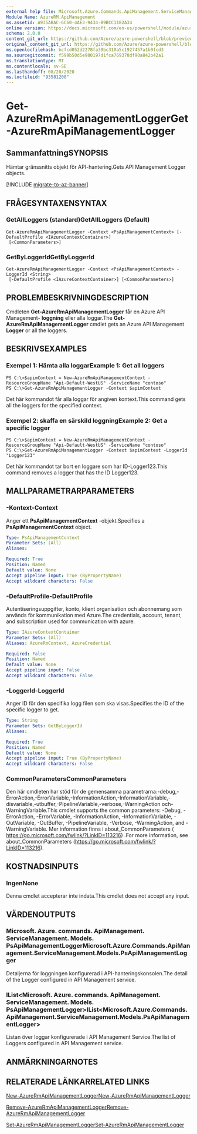 ```yaml
---
external help file: Microsoft.Azure.Commands.ApiManagement.ServiceManagement.dll-Help.xml
Module Name: AzureRM.ApiManagement
ms.assetid: A935ABAC-6C60-4AE3-9434-B9BCC1182A34
online version: https://docs.microsoft.com/en-us/powershell/module/azurerm.apimanagement/get-azurermapimanagementlogger
schema: 2.0.0
content_git_url: https://github.com/Azure/azure-powershell/blob/preview/src/ResourceManager/ApiManagement/Commands.ApiManagement/help/Get-AzureRmApiManagementLogger.md
original_content_git_url: https://github.com/Azure/azure-powershell/blob/preview/src/ResourceManager/ApiManagement/Commands.ApiManagement/help/Get-AzureRmApiManagementLogger.md
ms.openlocfilehash: bcfcd052d2278fa39bc310a5c1927457a1b0fcd3
ms.sourcegitcommit: f599b50d5e980197d1fca769378df90a842b42a1
ms.translationtype: MT
ms.contentlocale: sv-SE
ms.lasthandoff: 08/20/2020
ms.locfileid: "93581208"
---
```

# <span data-ttu-id="8d2c6-101">Get-AzureRmApiManagementLogger</span><span class="sxs-lookup"><span data-stu-id="8d2c6-101">Get-AzureRmApiManagementLogger</span></span>

## <span data-ttu-id="8d2c6-102">Sammanfattning</span><span class="sxs-lookup"><span data-stu-id="8d2c6-102">SYNOPSIS</span></span>
<span data-ttu-id="8d2c6-103">Hämtar gränssnitts objekt för API-hantering.</span><span class="sxs-lookup"><span data-stu-id="8d2c6-103">Gets API Management Logger objects.</span></span>

[!INCLUDE [migrate-to-az-banner](../../includes/migrate-to-az-banner.md)]

## <span data-ttu-id="8d2c6-104">FRÅGESYNTAXEN</span><span class="sxs-lookup"><span data-stu-id="8d2c6-104">SYNTAX</span></span>

### <span data-ttu-id="8d2c6-105">GetAllLoggers (standard)</span><span class="sxs-lookup"><span data-stu-id="8d2c6-105">GetAllLoggers (Default)</span></span>
```
Get-AzureRmApiManagementLogger -Context <PsApiManagementContext> [-DefaultProfile <IAzureContextContainer>]
 [<CommonParameters>]
```

### <span data-ttu-id="8d2c6-106">GetByLoggerId</span><span class="sxs-lookup"><span data-stu-id="8d2c6-106">GetByLoggerId</span></span>
```
Get-AzureRmApiManagementLogger -Context <PsApiManagementContext> -LoggerId <String>
 [-DefaultProfile <IAzureContextContainer>] [<CommonParameters>]
```

## <span data-ttu-id="8d2c6-107">PROBLEMBESKRIVNING</span><span class="sxs-lookup"><span data-stu-id="8d2c6-107">DESCRIPTION</span></span>
<span data-ttu-id="8d2c6-108">Cmdleten **Get-AzureRmApiManagementLogger** får en Azure API Management- **loggning** eller alla loggar.</span><span class="sxs-lookup"><span data-stu-id="8d2c6-108">The **Get-AzureRmApiManagementLogger** cmdlet gets an Azure API Management **Logger** or all the loggers.</span></span>

## <span data-ttu-id="8d2c6-109">BESKRIVS</span><span class="sxs-lookup"><span data-stu-id="8d2c6-109">EXAMPLES</span></span>

### <span data-ttu-id="8d2c6-110">Exempel 1: Hämta alla loggar</span><span class="sxs-lookup"><span data-stu-id="8d2c6-110">Example 1: Get all loggers</span></span>
```
PS C:\>$apimContext = New-AzureRmApiManagementContext -ResourceGroupName "Api-Default-WestUS" -ServiceName "contoso"
PS C:\>Get-AzureRmApiManagementLogger -Context $apimContext
```

<span data-ttu-id="8d2c6-111">Det här kommandot får alla loggar för angiven kontext.</span><span class="sxs-lookup"><span data-stu-id="8d2c6-111">This command gets all the loggers for the specified context.</span></span>

### <span data-ttu-id="8d2c6-112">Exempel 2: skaffa en särskild loggning</span><span class="sxs-lookup"><span data-stu-id="8d2c6-112">Example 2: Get a specific logger</span></span>
```
PS C:\>$apimContext = New-AzureRmApiManagementContext -ResourceGroupName "Api-Default-WestUS" -ServiceName "contoso"
PS C:\>Get-AzureRmApiManagementLogger -Context $apimContext -LoggerId "Logger123"
```

<span data-ttu-id="8d2c6-113">Det här kommandot tar bort en loggare som har ID-Logger123.</span><span class="sxs-lookup"><span data-stu-id="8d2c6-113">This command removes a logger that has the ID Logger123.</span></span>

## <span data-ttu-id="8d2c6-114">MALLPARAMETRAR</span><span class="sxs-lookup"><span data-stu-id="8d2c6-114">PARAMETERS</span></span>

### <span data-ttu-id="8d2c6-115">-Kontext</span><span class="sxs-lookup"><span data-stu-id="8d2c6-115">-Context</span></span>
<span data-ttu-id="8d2c6-116">Anger ett **PsApiManagementContext** -objekt.</span><span class="sxs-lookup"><span data-stu-id="8d2c6-116">Specifies a **PsApiManagementContext** object.</span></span>

```yaml
Type: PsApiManagementContext
Parameter Sets: (All)
Aliases: 

Required: True
Position: Named
Default value: None
Accept pipeline input: True (ByPropertyName)
Accept wildcard characters: False
```

### <span data-ttu-id="8d2c6-117">-DefaultProfile</span><span class="sxs-lookup"><span data-stu-id="8d2c6-117">-DefaultProfile</span></span>
<span data-ttu-id="8d2c6-118">Autentiseringsuppgifter, konto, klient organisation och abonnemang som används för kommunikation med Azure.</span><span class="sxs-lookup"><span data-stu-id="8d2c6-118">The credentials, account, tenant, and subscription used for communication with azure.</span></span>
 
```yaml
Type: IAzureContextContainer
Parameter Sets: (All)
Aliases: AzureRmContext, AzureCredential

Required: False
Position: Named
Default value: None
Accept pipeline input: False
Accept wildcard characters: False
```

### <span data-ttu-id="8d2c6-119">-LoggerId</span><span class="sxs-lookup"><span data-stu-id="8d2c6-119">-LoggerId</span></span>
<span data-ttu-id="8d2c6-120">Anger ID för den specifika logg filen som ska visas.</span><span class="sxs-lookup"><span data-stu-id="8d2c6-120">Specifies the ID of the specific logger to get.</span></span>

```yaml
Type: String
Parameter Sets: GetByLoggerId
Aliases: 

Required: True
Position: Named
Default value: None
Accept pipeline input: True (ByPropertyName)
Accept wildcard characters: False
```

### <span data-ttu-id="8d2c6-121">CommonParameters</span><span class="sxs-lookup"><span data-stu-id="8d2c6-121">CommonParameters</span></span>
<span data-ttu-id="8d2c6-122">Den här cmdleten har stöd för de gemensamma parametrarna:-debug,-ErrorAction,-ErrorVariable,-InformationAction,-InformationVariable,-disvariable,-utbuffer,-PipelineVariable,-verbose,-WarningAction och-WarningVariable.</span><span class="sxs-lookup"><span data-stu-id="8d2c6-122">This cmdlet supports the common parameters: -Debug, -ErrorAction, -ErrorVariable, -InformationAction, -InformationVariable, -OutVariable, -OutBuffer, -PipelineVariable, -Verbose, -WarningAction, and -WarningVariable.</span></span> <span data-ttu-id="8d2c6-123">Mer information finns i about_CommonParameters ( https://go.microsoft.com/fwlink/?LinkID=113216) .</span><span class="sxs-lookup"><span data-stu-id="8d2c6-123">For more information, see about_CommonParameters (https://go.microsoft.com/fwlink/?LinkID=113216).</span></span>

## <span data-ttu-id="8d2c6-124">KOSTNADS</span><span class="sxs-lookup"><span data-stu-id="8d2c6-124">INPUTS</span></span>

### <span data-ttu-id="8d2c6-125">Ingen</span><span class="sxs-lookup"><span data-stu-id="8d2c6-125">None</span></span>
<span data-ttu-id="8d2c6-126">Denna cmdlet accepterar inte indata.</span><span class="sxs-lookup"><span data-stu-id="8d2c6-126">This cmdlet does not accept any input.</span></span>

## <span data-ttu-id="8d2c6-127">VÄRDEN</span><span class="sxs-lookup"><span data-stu-id="8d2c6-127">OUTPUTS</span></span>

### <span data-ttu-id="8d2c6-128">Microsoft. Azure. commands. ApiManagement. ServiceManagement. Models. PsApiManagementLogger</span><span class="sxs-lookup"><span data-stu-id="8d2c6-128">Microsoft.Azure.Commands.ApiManagement.ServiceManagement.Models.PsApiManagementLogger</span></span>
<span data-ttu-id="8d2c6-129">Detaljerna för loggningen konfigurerad i API-hanteringskonsolen.</span><span class="sxs-lookup"><span data-stu-id="8d2c6-129">The detail of the Logger configured in API Management service.</span></span>

### <span data-ttu-id="8d2c6-130">IList<Microsoft. Azure. commands. ApiManagement. ServiceManagement. Models. PsApiManagementLogger></span><span class="sxs-lookup"><span data-stu-id="8d2c6-130">IList<Microsoft.Azure.Commands.ApiManagement.ServiceManagement.Models.PsApiManagementLogger></span></span>
<span data-ttu-id="8d2c6-131">Listan över loggar konfigurerade i API Management Service.</span><span class="sxs-lookup"><span data-stu-id="8d2c6-131">The list of Loggers configured in API Management service.</span></span>

## <span data-ttu-id="8d2c6-132">ANMÄRKNINGAR</span><span class="sxs-lookup"><span data-stu-id="8d2c6-132">NOTES</span></span>

## <span data-ttu-id="8d2c6-133">RELATERADE LÄNKAR</span><span class="sxs-lookup"><span data-stu-id="8d2c6-133">RELATED LINKS</span></span>

[<span data-ttu-id="8d2c6-134">New-AzureRmApiManagementLogger</span><span class="sxs-lookup"><span data-stu-id="8d2c6-134">New-AzureRmApiManagementLogger</span></span>](./New-AzureRmApiManagementLogger.md)

[<span data-ttu-id="8d2c6-135">Remove-AzureRmApiManagementLogger</span><span class="sxs-lookup"><span data-stu-id="8d2c6-135">Remove-AzureRmApiManagementLogger</span></span>](./Remove-AzureRmApiManagementLogger.md)

[<span data-ttu-id="8d2c6-136">Set-AzureRmApiManagementLogger</span><span class="sxs-lookup"><span data-stu-id="8d2c6-136">Set-AzureRmApiManagementLogger</span></span>](./Set-AzureRmApiManagementLogger.md)


